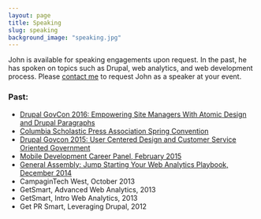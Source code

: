 ```yaml
---
layout: page
title: Speaking
slug: speaking
background_image: "speaking.jpg"
---
```


John is available for speaking engagements upon request. In the past, he has spoken on topics such as Drupal, web analytics, and web development process. Please [contact me](/contact/) to request John as a speaker at your event.

### Past:

* [Drupal GovCon 2016: Empowering Site Managers With Atomic Design and Drupal Paragraphs ](https://www.drupalgovcon.org/drupal-govcon-2016/sessions/empowering-site-managers-atomic-design-and-drupal-paragraphs)
* [Columbia Scholastic Press Association Spring Convention](http://cspa.columbia.edu/conventions-and-workshops/spring-convention)
* [Drupal Govcon 2015: User Centered Design and Customer Service Oriented Government](https://www.drupalgovcon.org/drupal-govcon-2015/sessions/user-centered-design-and-customer-service-oriented-government)
* [Mobile Development Career Panel, February 2015](https://generalassemb.ly/education/mobile-development-career-panel/washington-dc/10846)
* [General Assembly: Jump Starting Your Web Analytics Playbook, December 2014](https://generalassemb.ly/education/jump-starting-your-web-analytics-playbook)
* CampaginTech West, October 2013
* GetSmart, Advanced Web Analytics, 2013
* GetSmart, Intro Web Analytics, 2013
* Get PR Smart, Leveraging Drupal, 2012
